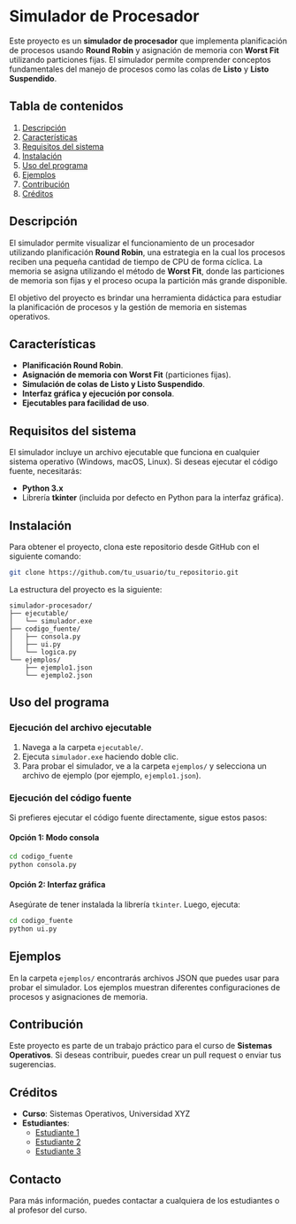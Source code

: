 # Simulador de Procesador

Este proyecto es un **simulador de procesador** que implementa planificación de procesos usando **Round Robin** y asignación de memoria con **Worst Fit** utilizando particiones fijas. El simulador permite comprender conceptos fundamentales del manejo de procesos como las colas de **Listo** y **Listo Suspendido**.

## Tabla de contenidos

1. [Descripción](#descripción)
2. [Características](#características)
3. [Requisitos del sistema](#requisitos-del-sistema)
4. [Instalación](#instalación)
5. [Uso del programa](#uso-del-programa)
6. [Ejemplos](#ejemplos)
7. [Contribución](#contribución)
8. [Créditos](#créditos)

## Descripción

El simulador permite visualizar el funcionamiento de un procesador utilizando planificación **Round Robin**, una estrategia en la cual los procesos reciben una pequeña cantidad de tiempo de CPU de forma cíclica. La memoria se asigna utilizando el método de **Worst Fit**, donde las particiones de memoria son fijas y el proceso ocupa la partición más grande disponible.

El objetivo del proyecto es brindar una herramienta didáctica para estudiar la planificación de procesos y la gestión de memoria en sistemas operativos.

## Características

- **Planificación Round Robin**.
- **Asignación de memoria con Worst Fit** (particiones fijas).
- **Simulación de colas de Listo y Listo Suspendido**.
- **Interfaz gráfica y ejecución por consola**.
- **Ejecutables para facilidad de uso**.

## Requisitos del sistema

El simulador incluye un archivo ejecutable que funciona en cualquier sistema operativo (Windows, macOS, Linux). Si deseas ejecutar el código fuente, necesitarás:

- **Python 3.x**
- Librería **tkinter** (incluida por defecto en Python para la interfaz gráfica).

## Instalación

Para obtener el proyecto, clona este repositorio desde GitHub con el siguiente comando:

```bash
git clone https://github.com/tu_usuario/tu_repositorio.git
```

La estructura del proyecto es la siguiente:

```
simulador-procesador/
├── ejecutable/
│   └── simulador.exe
├── codigo_fuente/
│   ├── consola.py
│   ├── ui.py
│   └── logica.py
└── ejemplos/
    ├── ejemplo1.json
    └── ejemplo2.json
```

## Uso del programa

### Ejecución del archivo ejecutable

1. Navega a la carpeta `ejecutable/`.
2. Ejecuta `simulador.exe` haciendo doble clic.
3. Para probar el simulador, ve a la carpeta `ejemplos/` y selecciona un archivo de ejemplo (por ejemplo, `ejemplo1.json`).

### Ejecución del código fuente

Si prefieres ejecutar el código fuente directamente, sigue estos pasos:

#### Opción 1: Modo consola

```bash
cd codigo_fuente
python consola.py
```

#### Opción 2: Interfaz gráfica

Asegúrate de tener instalada la librería `tkinter`. Luego, ejecuta:

```bash
cd codigo_fuente
python ui.py
```

## Ejemplos

En la carpeta `ejemplos/` encontrarás archivos JSON que puedes usar para probar el simulador. Los ejemplos muestran diferentes configuraciones de procesos y asignaciones de memoria.

## Contribución

Este proyecto es parte de un trabajo práctico para el curso de **Sistemas Operativos**. Si deseas contribuir, puedes crear un pull request o enviar tus sugerencias.

## Créditos

- **Curso**: Sistemas Operativos, Universidad XYZ
- **Estudiantes**:
  - [Estudiante 1](https://github.com/estudiante1)
  - [Estudiante 2](https://github.com/estudiante2)
  - [Estudiante 3](https://github.com/estudiante3)

## Contacto

Para más información, puedes contactar a cualquiera de los estudiantes o al profesor del curso.


